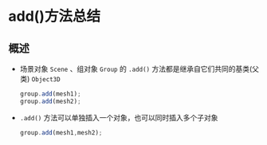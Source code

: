 # add()方法总结

## 概述

+ 场景对象 `Scene` 、组对象 `Group` 的 `.add()` 方法都是继承自它们共同的基类(父类) `Object3D`

  ```js
  group.add(mesh1);
  group.add(mesh2);
  ```

+ `.add()` 方法可以单独插入一个对象，也可以同时插入多个子对象

  ```js
  group.add(mesh1,mesh2);
  ```
